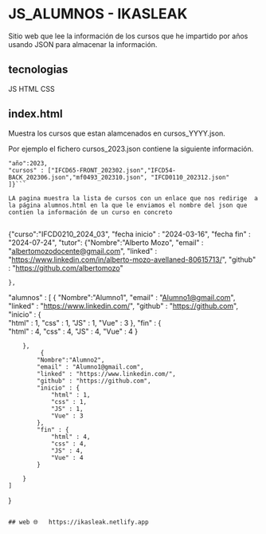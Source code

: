 # JS_ALUMNOS - IKASLEAK

Sitio web que lee la información de los cursos que he impartido por años usando JSON para almacenar la información. 

## tecnologias
JS
HTML
CSS

## index.html

Muestra los cursos que estan alamcenados en cursos_YYYY.json. 

Por ejemplo el fichero cursos_2023.json  contiene la siguiente información.
```{ "titulo" : "Cursos de Formación",
"año":2023,
"cursos" : ["IFCD65-FRONT_202302.json","IFCD54-BACK_202306.json","mf0493_202310.json", "IFCD0110_202312.json" 
]}```

LA pagina muestra la lista de cursos con un enlace que nos redirige  a la página alumnos.html en la que le enviamos el nombre del json que contien la información de un curso en concreto


```
{"curso":"IFCD0210_2024_03",
"fecha inicio" : "2024-03-16",
"fecha fin" : "2024-07-24",
"tutor":
    {"Nombre":"Alberto Mozo",
        "email" : "albertomozodocente@gmail.com",
        "linked" : "https://www.linkedin.com/in/alberto-mozo-avellaned-80615713/",
        "github" : "https://github.com/albertomozo"
       
    
    },
"alumnos" : [
        {
            "Nombre":"Alumno1",
            "email" : "Alumno1@gmail.com",
            "linked" : "https://www.linkedin.com/",
            "github" : "https://github.com",
            "inicio" : {    
                "html" : 1,
                "css" : 1,
                "JS" : 1,
                "Vue" : 3
            },
            "fin" : {     
                "html" : 4,
                "css" : 4,
                "JS" : 4,
                "Vue" : 4 
            }
        
        },
             {
            "Nombre":"Alumno2",
            "email" : "Alumno1@gmail.com",
            "linked" : "https://www.linkedin.com/",
            "github" : "https://github.com",
            "inicio" : {    
                "html" : 1,
                "css" : 1,
                "JS" : 1,
                "Vue" : 3
            },
            "fin" : {     
                "html" : 4,
                "css" : 4,
                "JS" : 4,
                "Vue" : 4 
            }
        
        }
    ]
}
 ```

 ## web 🌐   https://ikasleak.netlify.app

 

 